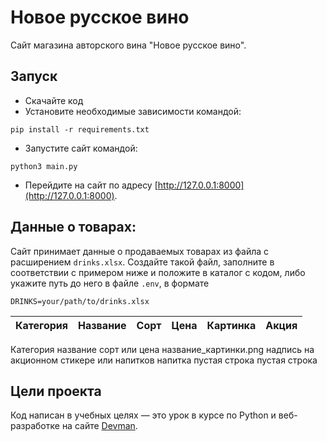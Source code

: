 # Новое русское вино

Сайт магазина авторского вина "Новое русское вино".

## Запуск

- Скачайте код
- Установите необходимые зависимости командой:
```
pip install -r requirements.txt
```
- Запустите сайт командой:
```
python3 main.py
```
- Перейдите на сайт по адресу [http://127.0.0.1:8000](http://127.0.0.1:8000).

## Данные о товарах:
Сайт принимает данные о продаваемых товарах из файла с расширением `drinks.xlsx`. Создайте такой файл, заполните в соответствии с примером ниже и положите в каталог с кодом, либо укажите путь до него в файле `.env`, в формате
```
DRINKS=your/path/to/drinks.xlsx
```


Категория | Название | Сорт        | Цена | Картинка            | Акция                          |
----------|----------|-------------|------|---------------------|--------------------------------|
Категория  название   сорт или       цена  название_картинки.png надпись на акционном стикере или
напитков   напитка    пустая строка                              пустая строка



## Цели проекта

Код написан в учебных целях — это урок в курсе по Python и веб-разработке на сайте [Devman](https://dvmn.org).

